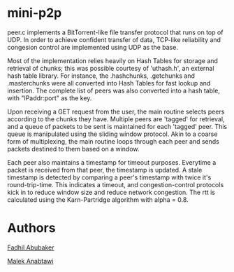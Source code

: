 mini-p2p
========

peer.c implements a BitTorrent-like file transfer protocol that runs on top of
UDP. In order to achieve confident transfer of data, TCP-like reliability and
congesion control are implemented using UDP as the base.

Most of the implementation relies heavily on Hash Tables for storage and
retrieval of chunks; this was possible courtesy of 'uthash.h', an external hash
table library. For instance, the .hashchunks, .getchunks and .masterchunks were
all converted into Hash Tables for fast lookup and insertion. The complete list
of peers was also converted into a hash table, with "IPaddr:port" as the key.

Upon receiving a GET request from the user, the main routine selects peers
according to the chunks they have. Multiple peers are 'tagged' for retrieval,
and a queue of packets to be sent is maintained for each 'tagged' peer. This
queue is manipulated using the sliding window protocol. Akin to a coarse form of
multiplexing, the main routine loops through each peer and sends packets
destined to them based on a window.

Each peer also maintains a timestamp for timeout purposes. Everytime a packet is
received from that peer, the timestamp is updated. A stale timestamp is detected
by comparing a peer's timestamp with twice it's round-trip-time. This indicates
a timeout, and congestion-control protocols kick in to reduce window size and
reduce network congestion. The rtt is calculated using the Karn-Partridge
algorithm with alpha = 0.8.

# Authors 
[Fadhil Abubaker](https://github.com/fabubaker)

[Malek Anabtawi](https://github.com/js2d)
